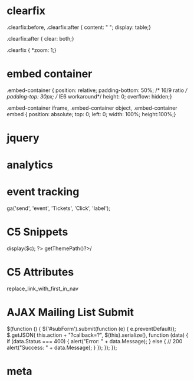 clearfix
========
.clearfix:before,
.clearfix:after {
    content: " ";
    display: table;}

.clearfix:after {
    clear: both;}

.clearfix {
    *zoom: 1;}
    
embed container
==============
.embed-container {
    position: relative;
    padding-bottom: 50%; /* 16/9 ratio */
    padding-top: 30px; /* IE6 workaround*/
    height: 0;
    overflow: hidden;}

.embed-container iframe,
.embed-container object,
.embed-container embed {
    position: absolute;
    top: 0;
    left: 0;
    width: 100%;
    height:100%;}
    
jquery
======
<script src="//ajax.googleapis.com/ajax/libs/jquery/1.8.0/jquery.min.js" type="text/javascript"></script>

analytics
=========
<script type="text/javascript">

  var _gaq = _gaq || [];
  _gaq.push(['_setAccount', 'XXXX']);
  _gaq.push(['_trackPageview']);

  (function() {
    var ga = document.createElement('script'); ga.type = 'text/javascript'; ga.async = true;
    ga.src = ('https:' == document.location.protocol ? 'https://ssl' : 'http://www') + '.google-analytics.com/ga.js';
    var s = document.getElementsByTagName('script')[0]; s.parentNode.insertBefore(ga, s);
  })();

</script>

event tracking
==============
ga('send', 'event', 'Tickets', 'Click', 'label');

C5 Snippets
===========
<?php $a = new Area('Content'); $a->display($c); ?>
<?php Loader::element('header_required'); ?>
<?php Loader::element('header_required'); ?>
<?php Loader::element('links'); ?>
<?=$this->getThemePath()?>/

C5 Attributes
=============
replace_link_with_first_in_nav

AJAX Mailing List Submit
========================
$(function () {
    $('#subForm').submit(function (e) {
        e.preventDefault();
        $.getJSON(
        this.action + "?callback=?",
        $(this).serialize(),
        function (data) {
            if (data.Status === 400) {
                alert("Error: " + data.Message);
            } else { // 200
                alert("Success: " + data.Message);
            }
        });
    });
});

meta
====
<meta name="viewport" content="width=device-width">
<meta property="og:title" content="title" />
<meta property="og:description" content="description" />
<meta property="og:image" content="thumbnail_image" />
